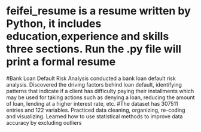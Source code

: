 # feifei_resume is a resume written by Python, it includes education,experience and skills three sections. Run the .py file will print a formal resume
#Bank Loan Default Risk Analysis conducted a bank loan default risk analysis. Discovered the driving factors behind loan default, identifying patterns that indicate if a client has difficulty paying their installments which may be used for taking actions such as denying a loan, reducing the amount of loan, lending at a higher interest rate, etc.
#The dataset has 307511 entries and 122 variables. Practiced data cleaning, organizing, re-coding and visualizing. Learned how to use statistical methods to improve data accuracy by excluding outliers 
